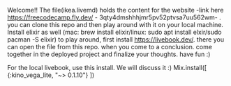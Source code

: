 Welcome!! The file(ikea.livemd) holds the content for the website -link here https://freecodecamp.fly.dev/ - 3qty4dmshhhjmr5pv52ptvsa7uu562wm- . you can clone this repo and then play around with it on your local machine.
Install elixir as well (mac: brew install elixir/linux: sudo apt install elxir/sudo pacman -S elixir)
to play around, first install https://livebook.dev/. there you can open the file from this repo.
when you come to a conclusion. come together in the deployed project and finalize your thoughts. have fun :)


For the local livebook, use this install. We will discuss it :)
Mix.install([
  {:kino_vega_lite, "~> 0.1.10"}
])
